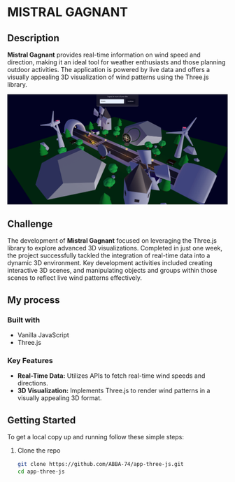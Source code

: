 # MISTRAL GAGNANT

## Description

**Mistral Gagnant** provides real-time information on wind speed and direction, making it an ideal tool for weather enthusiasts and those planning outdoor activities. The application is powered by live data and offers a visually appealing 3D visualization of wind patterns using the Three.js library.

![Mistral Gagnant App Screenshot](./assets/capture-app.webp)

## Challenge

The development of **Mistral Gagnant** focused on leveraging the Three.js library to explore advanced 3D visualizations. Completed in just one week, the project successfully tackled the integration of real-time data into a dynamic 3D environment. Key development activities included creating interactive 3D scenes, and manipulating objects and groups within those scenes to reflect live wind patterns effectively.

## My process

### Built with

- Vanilla JavaScript
- Three.js

### Key Features

- **Real-Time Data:** Utilizes APIs to fetch real-time wind speeds and directions.
- **3D Visualization:** Implements Three.js to render wind patterns in a visually appealing 3D format.

## Getting Started

To get a local copy up and running follow these simple steps:

1. Clone the repo

   ```bash
   git clone https://github.com/ABBA-74/app-three-js.git
   cd app-three-js
   ```
